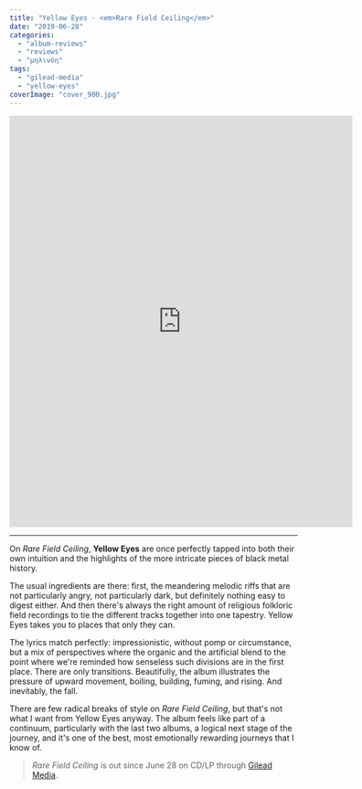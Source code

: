 ```yaml
---
title: "Yellow Eyes - <em>Rare Field Ceiling</em>"
date: "2019-06-28"
categories: 
  - "album-reviews"
  - "reviews"
  - "μηλινόη"
tags: 
  - "gilead-media"
  - "yellow-eyes"
coverImage: "cover_900.jpg"
---
```


<iframe style="border: 0; width: 600px; height: 720px;" src="https://bandcamp.com/EmbeddedPlayer/album=3482930354/size=large/bgcol=333333/linkcol=ffffff/tracklist=false/transparent=true/" seamless=""><a href="http://yelloweyes.bandcamp.com/album/rare-field-ceiling">Rare Field Ceiling by Yellow Eyes</a></iframe>

* * *

On _Rare Field Ceiling_, **Yellow Eyes** are once perfectly tapped into both their own intuition and the highlights of the more intricate pieces of black metal history.

The usual ingredients are there: first, the meandering melodic riffs that are not particularly angry, not particularly dark, but definitely nothing easy to digest either. And then there's always the right amount of religious folkloric field recordings to tie the different tracks together into one tapestry. Yellow Eyes takes you to places that only they can.

The lyrics match perfectly: impressionistic, without pomp or circumstance, but a mix of perspectives where the organic and the artificial blend to the point where we're reminded how senseless such divisions are in the first place. There are only transitions. Beautifully, the album illustrates the pressure of upward movement, boiling, building, fuming, and rising. And inevitably, the fall.

There are few radical breaks of style on _Rare Field Ceiling_, but that's not what I want from Yellow Eyes anyway. The album feels like part of a continuum, particularly with the last two albums, a logical next stage of the journey, and it's one of the best, most emotionally rewarding journeys that I know of.

> _Rare Field Ceiling_ is out since June 28 on CD/LP through [Gilead Media](https://gileadmedia.bandcamp.com/album/rare-field-ceiling).
